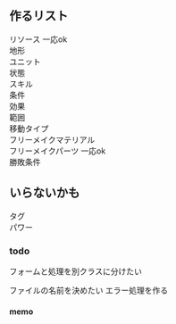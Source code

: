 ## 作るリスト

リソース                  一応ok  
地形  
ユニット  
状態  
スキル  
条件  
効果  
範囲  
移動タイプ  
フリーメイクマテリアル  
フリーメイクパーツ       一応ok  
勝敗条件  

## いらないかも

タグ  
パワー  



### todo

フォームと処理を別クラスに分けたい

ファイルの名前を決めたい
エラー処理を作る



#### memo

